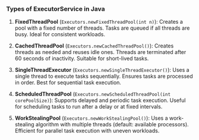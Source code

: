### Types of ExecutorService in Java

1. **FixedThreadPool** (`Executors.newFixedThreadPool(int n)`): Creates a pool with a fixed number of threads. Tasks are queued if all threads are busy. Ideal for consistent workloads.

2. **CachedThreadPool** (`Executors.newCachedThreadPool()`): Creates threads as needed and reuses idle ones. Threads are terminated after 60 seconds of inactivity. Suitable for short-lived tasks.

3. **SingleThreadExecutor** (`Executors.newSingleThreadExecutor()`): Uses a single thread to execute tasks sequentially. Ensures tasks are processed in order. Best for sequential task execution.

4. **ScheduledThreadPool** (`Executors.newScheduledThreadPool(int corePoolSize)`): Supports delayed and periodic task execution. Useful for scheduling tasks to run after a delay or at fixed intervals.

5. **WorkStealingPool** (`Executors.newWorkStealingPool()`): Uses a work-stealing algorithm with multiple threads (default: available processors). Efficient for parallel task execution with uneven workloads.